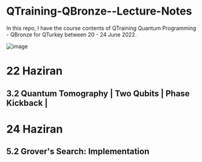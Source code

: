 # QTraining-QBronze--Lecture-Notes
In this repo, I have the course contents of QTraining Quantum Programming - QBronze for QTurkey between 20 - 24 June 2022.

![image](https://user-images.githubusercontent.com/5441882/174477528-417feb05-17d0-425c-a8e5-29879eb1fd42.png)

# 22 Haziran
## 3.2 Quantum Tomography | Two Qubits | Phase Kickback |

# 24 Haziran
## 5.2 Grover's Search: Implementation

